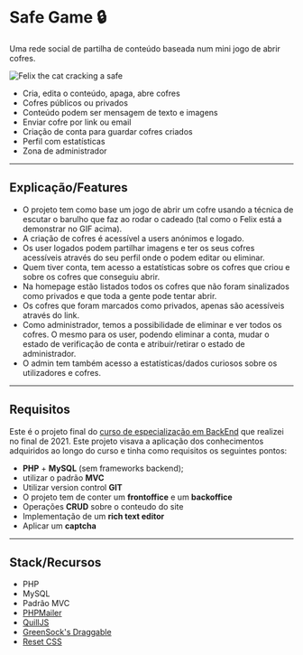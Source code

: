 # Safe Game 🔒️
Uma rede social de partilha de conteúdo baseada num mini jogo de abrir cofres.

![Felix the cat cracking a safe](https://c.tenor.com/gMvwgn4IbGoAAAAd/felix-the-cat-safe-cracker.gif "Felix the cat cracking a safe")
* Cria, edita o conteúdo, apaga, abre cofres 
* Cofres públicos ou privados
* Conteúdo podem ser mensagem de texto e imagens
* Enviar cofre por link ou email
* Criação de conta para guardar cofres criados
* Perfil com estatísticas
* Zona de administrador

---
## Explicação/Features
* O projeto tem como base um jogo de abrir um cofre usando a técnica de escutar o barulho que faz ao rodar o cadeado (tal como o Felix está a demonstrar no GIF acima).
* A criação de cofres é acessível a users anónimos e logado.
* Os user logados podem partilhar imagens e ter os seus cofres acessíveis através do seu perfil onde o podem editar ou eliminar.
* Quem tiver conta, tem acesso a estatísticas sobre os cofres que criou e sobre os cofres que conseguiu abrir.
* Na homepage estão listados todos os cofres que não foram sinalizados como privados e que toda a gente pode tentar abrir.
* Os cofres que foram marcados como privados, apenas são acessíveis através do link.
* Como administrador, temos a possibilidade de eliminar e ver todos os cofres. O mesmo para os user, podendo eliminar a conta, mudar o estado de verificação de conta e atribuir/retirar o estado de administrador.
* O admin tem também acesso a estatísticas/dados curiosos sobre os utilizadores e cofres.

---
## Requisitos
Este é o projeto final do [curso de especialização em BackEnd](https://flag.pt/curso/especializado-back-end-web-developer/) que realizei no final de 2021. Este projeto visava a aplicação dos conhecimentos adquiridos ao longo do curso e tinha como requisitos os seguintes pontos:
* **PHP** + **MySQL** (sem frameworks backend);
* utilizar o padrão **MVC**
* Utilizar version control **GIT**
* O projeto tem de conter um **frontoffice** e um **backoffice**
* Operações **CRUD** sobre o conteudo do site
* Implementação de um **rich text editor**
* Aplicar um **captcha**

---
## Stack/Recursos
* PHP
* MySQL
* Padrão MVC
* [PHPMailer](https://github.com/PHPMailer/PHPMailer)
* [QuillJS](https://quilljs.com/)
* [GreenSock's Draggable](https://greensock.com/draggable/)
* [Reset CSS](https://meyerweb.com/eric/tools/css/reset/)
